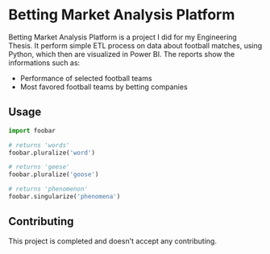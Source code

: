 # Betting Market Analysis Platform

Betting Market Analysis Platform is a project I did for my Engineering Thesis. It perform simple ETL process on data about football matches, using Python, which then are visualized in Power BI. The reports show the informations such as:
- Performance of selected football teams
- Most favored football teams by betting companies


## Usage

```python
import foobar

# returns 'words'
foobar.pluralize('word')

# returns 'geese'
foobar.pluralize('goose')

# returns 'phenomenon'
foobar.singularize('phenomena')
```

## Contributing

This project is completed and doesn't accept any contributing.

